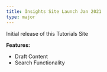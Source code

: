 ```yaml
---
title: Insights Site Launch Jan 2021
type: major
---
```


Initial release of this Tutorials Site

**Features:**
* Draft Content
* Search Functionality
